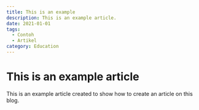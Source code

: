 ```yaml
---
title: This is an example
description: This is an example article.
date: 2021-01-01
tags:
  - Contoh
  - Artikel
category: Education
---
```


# This is an example article

This is an example article created to show how to create an article on this blog.

```text
```
